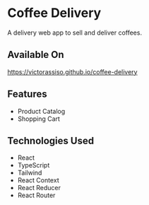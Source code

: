 # Coffee Delivery

A delivery web app to sell and deliver coffees.

## Available On
https://victorassiso.github.io/coffee-delivery

## Features
* Product Catalog
* Shopping Cart

## Technologies Used
* React
* TypeScript
* Tailwind
* React Context
* React Reducer
* React Router